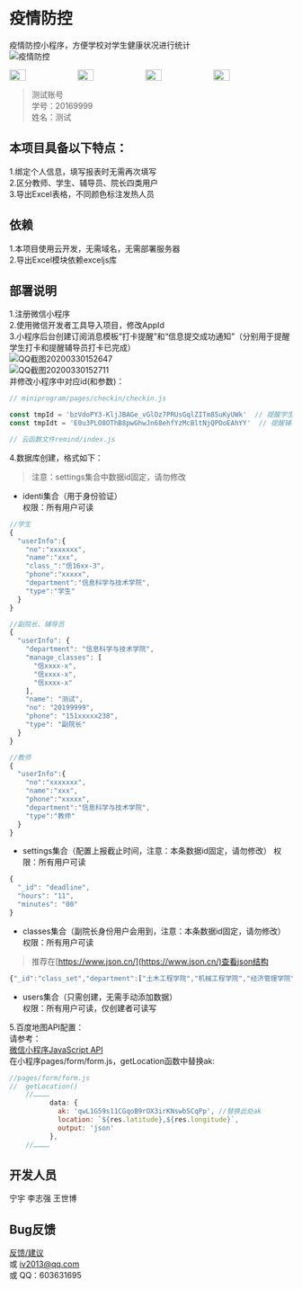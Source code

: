 # 疫情防控  

疫情防控小程序，方便学校对学生健康状况进行统计  
![疫情防控](http://120.79.54.89:8090/upload/2020/4/gh_4d456dd8fa8e_258-b07650e56f0d4985879788a766d19133.jpg "疫情防控.jpg")  

<div style="display:flex;">
<img style="width:24%;" src="http://120.79.54.89:8090/upload/2020/4/2-8cfb89343e4c4e2985382071f8b142c0.jpg" />
<img style="width:24%;" src="http://120.79.54.89:8090/upload/2020/4/4-69c416341ee24678b34d6a6895938700.jpg" />
<img style="width:24%;" src="http://120.79.54.89:8090/upload/2020/4/3-c88b3d287d074b9686c6f7bf5ec29cea.jpg" />
<img style="width:24%;" src="http://120.79.54.89:8090/upload/2020/4/1-85cbdc889d084cd583408bd329517028.jpg" />
</div>

> 测试账号  
> 学号：20169999  
> 姓名：测试  

## 本项目具备以下特点：  
1.绑定个人信息，填写报表时无需再次填写  
2.区分教师、学生、辅导员、院长四类用户  
3.导出Excel表格，不同颜色标注发热人员   
  
## 依赖  
1.本项目使用云开发，无需域名，无需部署服务器  
2.导出Excel模块依赖exceljs库  

## 部署说明  
1.注册微信小程序  
2.使用微信开发者工具导入项目，修改AppId  
3.小程序后台创建订阅消息模板“打卡提醒”和“信息提交成功通知”（分别用于提醒学生打卡和提醒辅导员打卡已完成）  
![QQ截图20200330152647](https://images.gitee.com/uploads/images/2020/0405/080139_cf29d405_1694647.png)  
![QQ截图20200330152711](https://images.gitee.com/uploads/images/2020/0405/080139_b975245a_1694647.png)  
并修改小程序中对应id(和参数)：  
```javascript
// miniprogram/pages/checkin/checkin.js  

const tmpId = 'bzVdoPY3-KljJBAGe_vGlOz7PRUsGqlZITm85uKyUWk'  // 提醒学生消息模板  
const tmpIdt = 'E0u3PLO8OThB8pwGhwJn68ehfYzMcBltNjQPOoEAhYY'  // 提醒辅导员消息模板  
```
```javascript  
// 云函数文件remind/index.js  
```  
  
4.数据库创建，格式如下：  
> 注意：settings集合中数据id固定，请勿修改
- identi集合（用于身份验证）  
权限：所有用户可读  
```javascript
//学生
{
  "userInfo":{
    "no":"xxxxxxx",
    "name":"xxx",
    "class_":"信16xx-3",
    "phone":"xxxxx",
    "department":"信息科学与技术学院",
    "type":"学生"
  }
}

//副院长、辅导员
{
  "userInfo": {
    "department": "信息科学与技术学院",
    "manage_classes": [
      "信xxxx-x",
      "信xxxx-x",
      "信xxxx-x"
    ],
    "name": "测试",
    "no": "20199999",
    "phone": "151xxxxx238",
    "type": "副院长"
  }
}

//教师
{
  "userInfo":{
    "no":"xxxxxxx",
    "name":"xxx",
    "phone":"xxxxx",
    "department":"信息科学与技术学院",
    "type":"教师"
  }
}
```
- settings集合（配置上报截止时间，注意：本条数据id固定，请勿修改）
权限：所有用户可读  
```javascript
{
  "_id": "deadline",
  "hours": "11",
  "minutes": "00"
}
```
- classes集合（副院长身份用户会用到，注意：本条数据id固定，请勿修改）  
权限：所有用户可读  
> 推荐在[https://www.json.cn/](https://www.json.cn/)查看json结构  
```javascript
{"_id":"class_set","department":["土木工程学院","机械工程学院","经济管理学院","文法学院","交通运输学院","建筑与艺术学院","材料科学与工程学院","电气与电子工程学院","信息科学与技术学院","工程力学系","数理系","外语系"],"major":{"土木工程学院":["中铁国际班","中铁建国际班（土建类）","土木工程(地下工程)","土木工程(建筑工程)","土木工程(桥梁工程)","土木工程(涉外工程)","因材土木(地下工程)","因材土木(建筑工程)","因材土木(桥梁工程)","因材土木(涉外工程)","因材土木(铁道工程)","土木工程(铁道工程)","安全工程","测绘工程","城市地下空间工程","勘查技术与工程","土木（卓越）","土木工程(工程试验班)","测绘工程(工程试验班)","铁道工程","土木工程","因材土木","土木工程(专接本)"],"机械工程学院":["机械设计制造及其自动化","机械设计制造及其自动化(工程机械)","机械设计制造及其自动化(机械电子工程)","机械设计制造及其自动化(机械设计与制造)","工业设计","测控技术与仪器","车辆工程","机械（卓越）","因材机械","因材机械(工程机械)","因材机械(机械电子工程)","因材机械(机械设计与制造)","建筑环境与能源应用工程","机械设计制造及其自动化（国际班）","建筑环境与能源应用工程(工程试验班)","机械电子工程","机械(专接本)"],"经济管理学院":["工程管理（双学位）","中铁建国际班（非土建类）","市场营销","工程管理","金融学","财务管理","会计学","信息管理与信息系统","国际经济与贸易","物流管理","电子商务","公共事业管理","会计学（CPA实验班）","工商管理类","工程管理(辅修学位)","会计学(专接本)","工程管理(专接本)","物流管理(专接本)"],"文法学院":["法学(双学位)","法学","汉语言文学","汉语言文学(双学位)","法学(辅修学位)","汉语言文学(辅修学位)"],"交通运输学院":["交通运输（卓越）","交通工程(轨道交通工程)","交通工程(城市交通工程)","交通运输","交通工程(公路交通工程)","交通运输类"],"建筑与艺术学院":["建筑学","视觉传达设计","环境设计"],"材料科学与工程学院":["无机非金属材料工程(无机非金属材料工程)","无机非金属材料工程(无机非金属材料科学)","金属材料工程(金属材料)","金属材料工程(焊接技术与工程)","材料科学与工程","功能材料","材料类"],"电气与电子工程学院":["电气工程及其自动化","电子信息工程","通信工程","因材电气","电气(卓越)","自动化","轨道交通信号与控制","电气工程及其自动化(工程试验班)","自动化类","电气(专接本)","自动化(专接本)"],"信息科学与技术学院":["计算机科学与技术","网络工程","教育技术学","信息工程","软件工程","数字媒体技术","计算机类"],"工程力学系":["工程力学"],"数理系":["数学与应用数学","应用物理学"],"外语系":["英语（双学位）","英语","小语种班","英语(辅修学位)"]},"class_":{"中铁国际班":["中铁国际班15","中铁国际班16"],"中铁建国际班（土建类）":["中铁建国际1班","中铁建国际班16-1"],"土木工程(地下工程)":["地下16-1","地下16-2","地下17-1","地下17-2"],"土木工程(建筑工程)":["建工16-1","建工16-2","建工17-1","建工17-2"],"土木工程(桥梁工程)":["桥梁16-1","桥梁16-2","桥梁16-3","桥梁16-4","桥梁16-5","桥梁16-6","桥梁16-7","桥梁16-8","桥梁16-9","桥梁17-1","桥梁17-2","桥梁17-3","桥梁17-4","桥梁17-5","桥梁17-6"],"土木工程(涉外工程)":["涉外16","涉外17"],"因材土木(地下工程)":["试16地下","试地下17"],"因材土木(建筑工程)":["试16建工","试建工17"],"因材土木(桥梁工程)":["试16桥梁","试桥梁17"],"因材土木(涉外工程)":["试16涉外"],"因材土木(铁道工程)":["试16铁道","试铁道17"],"土木工程(铁道工程)":["铁道16-1","铁道16-2","铁道16-3","铁道16-4","铁道17-1","铁道17-2","铁道17-3","铁道17-4"],"安全工程":["土1602-1","土1602-2","土1702-1","土1702-2","土1802-1","土1802-2","土1902-1","土1902-2","土1902-3","土1902-4"],"测绘工程":["土1603-1","土1603-2","土1603-3","土1703-1","土1703-2","土1703-3","土1803-1","土1803-2","土1803-3","土1803-4","土1903-1","土1903-2","土1903-3","土1903-4"],"城市地下空间工程":["土1605-1","土1605-2","土1705-1","土1705-2","土1805-1","土1805-2","土1905-1","土1905-2"],"勘查技术与工程":["土1604-1","土1604-2","土1704-1","土1704-2","土1804-1","土1804-2","土1904-1","土1904-2"],"土木（卓越）":["试1605","试1705","土18卓越","土19卓越"],"土木工程(工程试验班)":["工1601","工1701","工1801","工1901"],"测绘工程(工程试验班)":["工1602","工1702","工1802","工1902"],"铁道工程":["土1706-1","土1706-2","土1806-1","土1806-2","土1906-1","土1906-2"],"土木工程":["土1801-1","土1801-2","土1801-3","土1801-4","土1801-5","土1801-6","土1801-7","土1801-8","土1801-9","土1801-10","土1801-11","土1801-12","土1801-13","土1801-14","土1901-1","土1901-2","土1901-3","土1901-4","土1901-5","土1901-6","土1901-7","土1901-8","土1901-9","土1901-10","土1901-11","土1901-12","土1901-13","土1901-14","土1901-15"],"因材土木":["土18詹天佑","土18茅以升","土19詹天佑","土19茅以升"],"土木工程(专接本)":["土1901z-1","土1901z-2","土1901z-3"],"机械设计制造及其自动化":["机1601-1","机1601-2","机1601-3","机1601-4","机1601-5","机1601-6","机1701-1","机1701-2","机1701-3","机1801-1","机1801-2","机1801-3","机1901-1","机1901-2","机1901-3","机1901-4","机1901-5"],"机械设计制造及其自动化(工程机械)":["16工程机械"],"机械设计制造及其自动化(机械电子工程)":["16机电"],"机械设计制造及其自动化(机械设计与制造)":["16机设"],"工业设计":["机1603","机1703","机1803","机1903-1","机1903-2"],"测控技术与仪器":["机1604","机1704","机1804","机1904-1","机1904-2"],"车辆工程":["机1605-1","机1605-2","机1705-1","机1705-2","机1805-1","机1805-2","机1905-1","机1905-2","机1905-3"],"机械（卓越）":["试1606","试1706","机18卓越","机19卓越"],"因材机械":["试1603","试1703","机18茅以升","机19茅以升"],"因材机械(工程机械)":["试16工程机械"],"因材机械(机械电子工程)":["试16机电"],"因材机械(机械设计与制造)":["试16机设"],"建筑环境与能源应用工程":["机1602-1","机1602-2","机1602-3","机1702-1","机1702-2","机1702-3","机1802-1","机1802-2","机1802-3","机1902-1","机1902-2","机1902-3"],"机械设计制造及其自动化（国际班）":["机1601-外1","机1601-外2","机1701-外1","机1701-外2","机1801-外1","机1801-外2","机1901-外1","机1901-外2"],"建筑环境与能源应用工程(工程试验班)":["工1604","工1704","工1804","工1904"],"机械电子工程":["机1710-1","机1710-2","机1810-1","机1810-2","机1910-1","机1910-2","机1910-3"],"机械(专接本)":["机1901z-1","机1901z-2"],"工程管理（双学位）":["双15工管","双16工管","双17工管"],"中铁建国际班（非土建类）":["中铁建国际2班","中铁建国际班16-2"],"市场营销":["经1601","经1701","经1801","经1901"],"工程管理":["经1602-1","经1602-2","经1602-3","经1602-4","经1602-5","经1702-1","经1702-2","经1702-3","经1802-1","经1802-2","经1802-3","经1902-1","经1902-2","经1902-3","经1902-4"],"金融学":["经1603","经1703","经1803-1","经1803-2","经1903-1","经1903-2"],"财务管理":["经1604-1","经1604-2","经1704-1","经1704-2","经1704-3"],"会计学":["经1605-1","经1605-2","经1605-3","经1605-4","经1705"],"信息管理与信息系统":["经1606","经1706","经1806","经1906-1","经1906-2"],"国际经济与贸易":["经1607","经1707","经1807","经1907"],"物流管理":["经1608-1","经1608-2","经1608-3","经1608-4","经1708-1","经1708-2","经1708-3","经1708-4","经1808-1","经1808-2","经1808-3","经1808-4","经1908-1","经1908-2","经1908-3","经1908-4"],"电子商务":["经1609","经1709","经1809"],"公共事业管理":["经1610","经1710","经1810"],"会计学（CPA实验班）":["注会1605","注会1705"],"工商管理类":["经1811-1","经1811-2","经1811-3","经1811-4","经1811-5","经1911-1","经1911-2","经1911-3","经1911-4","经1911-5","经1911-6"],"工程管理(辅修学位)":["辅18工管"],"会计学(专接本)":["经1905z-1","经1905z-2"],"工程管理(专接本)":["经1902z-1","经1902z-2","经1902z-3"],"物流管理(专接本)":["经1908z"],"法学(双学位)":["双15法学","双16法学","双17法学"],"法学":["文1601-1","文1601-2","文1701-1","文1701-2","文1801-1","文1801-2","文1901-1","文1901-2"],"汉语言文学":["文1604-1","文1604-2","文1704-1","文1704-2","文1804-1","文1804-2","文1904-1","文1904-2"],"汉语言文学(双学位)":["双17中文"],"法学(辅修学位)":["辅18法学"],"汉语言文学(辅修学位)":["辅18中文"],"交通运输（卓越）":["试1607","试1707","交18卓越","交19卓越"],"交通工程(轨道交通工程)":["交1601-1","交1601-2","交1701-1","交1701-2","交1701-3"],"交通工程(城市交通工程)":["交1601-3","交1601-4","交1701-4"],"交通运输":["交1602-1","交1602-2","交1602-3","交1602-4","交1602-5","交1602-6","交1702-1","交1702-2","交1702-3","交1702-4","交1702-5","交1702-6","交1702-7"],"交通工程(公路交通工程)":["交1701-5"],"交通运输类":["交1803-1","交1803-2","交1803-3","交1803-4","交1803-5","交1803-6","交1803-7","交1803-8","交1903-1","交1903-2","交1903-3","交1903-4","交1903-5","交1903-6","交1903-7","交1903-8"],"建筑学":["建1401-1","建1401-2","建1401-3","建1401-4","建1501-1","建1501-2","建1501-3","建1501-4","建1601-1","建1601-2","建1601-3","建1601-4","建1701-1","建1701-2","建1701-3","建1701-4","建1801-1","建1801-2","建1801-3","建1801-4","建1901-1","建1901-2","建1901-3","建1901-4"],"视觉传达设计":["建1603-1","建1603-2","建1703-1","建1703-2","建1803-1","建1803-2","建1903-1","建1903-2"],"环境设计":["建1602-1","建1602-2","建1702-1","建1702-2","建1802-1","建1802-2","建1902-1","建1902-2"],"无机非金属材料工程(无机非金属材料工程)":["材1601-1","材1601-2","材1701-1","材1701-2","材1801-1","材1801-2","材1801-3"],"无机非金属材料工程(无机非金属材料科学)":["材1601-3","材1701-3","材1801-4"],"金属材料工程(金属材料)":["材1602-1","材1702-1","材1802-1"],"金属材料工程(焊接技术与工程)":["材1602-2","材1602-3","材1602-4","材1702-2","材1702-3","材1702-4","材1802-2","材1802-3","材1802-4"],"材料科学与工程":["材1603-1","材1603-2","材1703-1","材1703-2","材1803-1","材1803-2"],"功能材料":["材1604","材1704","材1804"],"材料类":["材1805-1","材1805-2","材1805-3","材1805-4","材1805-5","材1805-6","材1805-7","材1805-8","材1805-9","材1905-1","材1905-2","材1905-3","材1905-4","材1905-5","材1905-6","材1905-7","材1905-8","材1905-9","材1905-10"],"电气工程及其自动化":["电1601-1","电1601-2","电1601-3","电1601-4","电1601-5","电1701-1","电1701-2","电1701-3","电1801-1","电1801-2","电1801-3","电1901-1","电1901-2","电1901-3"],"电子信息工程":["电1604-1","电1604-2","电1704-1","电1704-2","电1804-1","电1804-2","电1904-1","电1904-2"],"通信工程":["电1605-1","电1605-2","电1705-1","电1705-2","电1805-1","电1805-2","电1905-1","电1905-2"],"因材电气":["试1604","试1704","电18茅以升","电19茅以升"],"电气(卓越)":["试1608","试1708","电18卓越","电19卓越"],"自动化":["电1602-1","电1602-2","电1702-1","电1702-2","电1702-3"],"轨道交通信号与控制":["电1607-1","电1607-2","电1607-3","电1707-1"],"电气工程及其自动化(工程试验班)":["工1603","工1703","工1803","工1903"],"自动化类":["电1806-1","电1806-2","电1806-3","电1806-4","电1906-1","电1906-2","电1906-3","电1906-4","电1906-5"],"电气(专接本)":["电1901z-1","电1901z-2"],"自动化(专接本)":["电1902z-1"],"计算机科学与技术":["信1601-1","信1601-2","信1601-3","信1701-1","信1701-2","信1701-3","信1801-1","信1801-2","信1801-3"],"网络工程":["信1603","信1703","信1803"],"教育技术学":["信1602","信1702","信1802","信1902"],"信息工程":["信1604-1","信1604-2","信1704-1","信1704-2","信1804-1","信1804-2","信1904-1","信1904-2","信1904-3"],"软件工程":["信1605-1","信1605-2","信1605-3","信1705-1","信1705-2","信1705-3","信1805-1","信1805-2","信1805-3"],"数字媒体技术":["信1606","信1706","信1806"],"计算机类":["信1907-1","信1907-2","信1907-3","信1907-4","信1907-5","信1907-6","信1907-7","信1907-8","信1907-9"],"工程力学":["力1601-1","力1601-2","力1601-3","力1601-4","力1701-1","力1701-2","力1701-3","力1701-4","力1801-1","力1801-2","力1801-3","力1801-4","力1901-1","力1901-2","力1901-3","力1901-4"],"数学与应用数学":["数1601-1","数1601-2","数1701-1","数1701-2","数1801-1","数1801-2","数1901-1","数1901-2"],"应用物理学":["数1602-1","数1602-2","数1702-1","数1702-2","数1802-1","数1802-2","数1902-1","数1902-2"],"英语（双学位）":["双15英语-1","双15英语-2","双16英语-1","双16英语-2","双17英语-1","双17英语-2"],"英语":["外1601-1","外1601-2","外1701-1","外1701-2","外1801-1","外1801-2","外1901-1","外1901-2"],"小语种班":["16小语种","17小语种","18小语种-俄语","18小语种-日语","19小语种"],"英语(辅修学位)":["辅18英语-1","辅18英语-2"]}}
```   
- users集合（只需创建，无需手动添加数据）  
权限：所有用户可读，仅创建者可读写  

5.百度地图API配置：  
请参考：  
[微信小程序JavaScript API](http://lbsyun.baidu.com/index.php?title=wxjsapi)  
在小程序pages/form/form.js，getLocation函数中替换ak:  
```javascript
//pages/form/form.js
//  getLocation()
    //…………
          data: {
            ak: 'qwL1G59s11CGqoB9rOX3irKNswbSCqPp', //替换此处ak
            location: `${res.latitude},${res.longitude}`,
            output: 'json'
          },
    //…………
```
## 开发人员  
宁宇 李志强 王世博  
  
## Bug反馈  
[反馈/建议](http://120.79.54.89:8090/archives/%E9%93%81%E5%A4%A7%E9%98%B2%E6%8E%A7%E5%8F%8D%E9%A6%88)  
或 iv2013@qq.com  
或 QQ：603631695  
